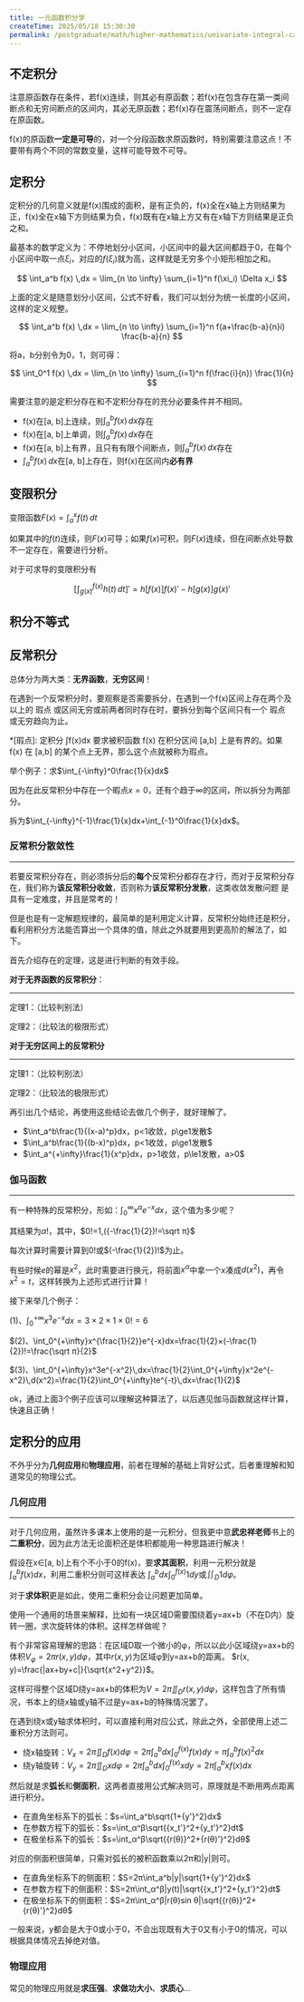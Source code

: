```yaml
---
title: 一元函数积分学
createTime: 2025/05/18 15:30:30
permalink: /postgraduate/math/higher-mathematics/univariate-integral-calculus/
---
```


## 不定积分

注意原函数存在条件，若f(x)连续，则其必有原函数；若f(x)在包含存在第一类间断点和无穷间断点的区间内，其必无原函数；若f(x)存在震荡间断点，则不一定存在原函数。

f(x)的原函数**一定是可导**的，对一个分段函数求原函数时，特别需要注意这点！不要带有两个不同的常数变量，这样可能导致不可导。

## 定积分

定积分的几何意义就是f(x)围成的面积，是有正负的，f(x)全在x轴上方则结果为正，f(x)全在x轴下方则结果为负，f(x)既有在x轴上方又有在x轴下方则结果是正负之和。

最基本的数学定义为：不停地划分小区间，小区间中的最大区间都趋于0，在每个小区间中取一点$\xi_i$，对应的$f(\xi_i)$就为高，这样就是无穷多个小矩形相加之和。

$$ \int_a^b f(x) \,dx = \lim_{n \to \infty} \sum_{i=1}^n f(\xi_i) \Delta x_i $$

上面的定义是随意划分小区间，公式不好看，我们可以划分为统一长度的小区间，这样的定义规整。

$$ \int_a^b f(x) \,dx = \lim_{n \to \infty} \sum_{i=1}^n f(a+\frac{b-a}{n}i) \frac{b-a}{n} $$

将a，b分别令为0，1，则可得：

$$ \int_0^1 f(x) \,dx = \lim_{n \to \infty} \sum_{i=1}^n f(\frac{i}{n}) \frac{1}{n} $$

需要注意的是定积分存在和不定积分存在的充分必要条件并不相同。

- f(x)在[a, b]上连续，则$\int_a^bf(x) \,dx$存在
- f(x)在[a, b]上单调，则$\int_a^bf(x) \,dx$存在
- f(x)在[a, b]上有界，且只有有限个间断点，则$\int_a^bf(x) \,dx$存在
- $\int_a^bf(x) \,dx$在[a, b]上存在，则f(x)在区间内**必有界**

## 变限积分

变限函数$F(x)=\int_a^xf(t)\,dt$

如果其中的$f(t)$连续，则$F(x)$可导；如果$f(x)$可积，则$F(x)$连续，但在间断点处导数不一定存在，需要进行分析。

对于可求导的变限积分有

$$[\int_{g(x)}^{f(x)}h(t)\,dt]'=h[f(x)]{f(x)}'-h[g(x)]{g(x)}'$$

## 积分不等式

## 反常积分

总体分为两大类：**无界函数**，**无穷区间**！

在遇到一个反常积分时，要观察是否需要拆分，在遇到一个f(x)区间上存在两个及以上的 瑕点 或区间无穷或前两者同时存在时，要拆分到每个区间只有一个 瑕点 或无穷趋向为止。

*[瑕点]: 定积分 ∫f(x)dx 要求被积函数 f(x) 在积分区间 [a,b] 上是有界的。如果 f(x) 在 [a,b] 的某个点上无界，那么这个点就被称为瑕点。

举个例子：求$\int_{-\infty}^0\frac{1}{x}dx$

因为在此反常积分中存在一个暇点$x=0$，还有个趋于$\infty$的区间，所以拆分为两部分。

拆为$\int_{-\infty}^{-1}\frac{1}{x}dx+\int_{-1}^0\frac{1}{x}dx$。


### 反常积分散敛性
---

若要反常积分存在，则必须拆分后的**每个**反常积分都存在才行，而对于反常积分存在，我们称为**该反常积分收敛**，否则称为**该反常积分发散**，这类收敛发散问题
是具有一定难度，并且是常考的！

但是也是有一定解题规律的，最简单的是利用定义计算，反常积分始终还是积分，看利用积分方法能否算出一个具体的值，除此之外就要用到更高阶的解法了，如下。

首先介绍存在的定理，这是进行判断的有效手段。

**对于无界函数的反常积分**：

---

定理1：（比较判别法）

定理2：（比较法的极限形式）

**对于无穷区间上的反常积分**

---

定理1：（比较判别法）

定理2：（比较法的极限形式）

再引出几个结论，再使用这些结论去做几个例子，就好理解了。

- $\int_a^b\frac{1}{(x-a)^p}dx，p<1收敛，p\ge1发散$
- $\int_a^b\frac{1}{(b-x)^p}dx，p<1收敛，p\ge1发散$
- $\int_a^{+\infty}\frac{1}{x^p}dx，p>1收敛，p\le1发散，a>0$

### 伽马函数
---

有一种特殊的反常积分，形如：$\int_0^{\infty}x^αe^{-x}dx$，这个值为多少呢？

其结果为$α!$，其中，$0!=1,({-\frac{1}{2})!=\sqrt π}$

每次计算时需要计算到$0!$或$(-\frac{1}{2})!$为止。

有些时候$e$的幂是$x^2$，此时需要进行换元，将前面$x^α$中拿一个$x$凑成$d(x^2)$，再令$x^2=t$，这样转换为上述形式进行计算！

接下来举几个例子：

$(1)、\int_0^{+\infty}x^3e^{-x}dx=3×2×1×0!=6$

$(2)、\int_0^{+\infty}x^{\frac{1}{2}}e^{-x}dx=\frac{1}{2}×(-\frac{1}{2})!=\frac{\sqrt π}{2}$

$(3)、\int_0^{+\infty}x^3e^{-x^2}\,dx=\frac{1}{2}\int_0^{+\infty}x^2e^{-x^2}\,d(x^2)=\frac{1}{2}\int_0^{+\infty}te^{-t}\,dx=\frac{1}{2}$

ok，通过上面3个例子应该可以理解这种算法了，以后遇见伽马函数就这样计算，快速且正确！

## 定积分的应用

不外乎分为**几何应用**和**物理应用**，前者在理解的基础上背好公式，后者重理解和知道常见的物理公式。

### 几何应用
---

对于几何应用，虽然许多课本上使用的是一元积分，但我更中意**武忠祥老师**书上的**二重积分**，因为此方法无论面积还是体积都能用一种思路进行解决！

假设在x∈[a, b]上有个不小于0的f(x)，要**求其面积**，利用一元积分就是$\int_a^bf(x)dx$，利用二重积分则可这样表达
$\int_a^bdx\int_0^{f(x)}1dy$或$\iint_D1dφ$。

对于**求体积**更是如此，使用二重积分会让问题更加简单。

使用一个通用的场景来解释，比如有一块区域D需要围绕着y=ax+b（不在D内）旋转一圈，求次旋转体的体积。这样怎样做呢？

有个非常容易理解的思路：在区域D取一个微小的φ，所以以此小区域绕y=ax+b的体积$V_φ=2πr(x, y)dφ$，其中$r(x, y)$为区域φ到y=ax+b的距离。
$r(x, y)=\frac{|ax+by+c|}{\sqrt{x^2+y^2}}$。

这样可得整个区域D绕y=ax+b的体积为$V=2π\iint_Dr(x, y)dφ$，这样包含了所有情况，书本上的绕x轴或y轴不过是y=ax+b的特殊情况罢了。

在遇到绕x或y轴求体积时，可以直接利用对应公式，除此之外，全部使用上述二重积分方法则可。

- 绕x轴旋转：$V_x=2π\iint_Df(x)dφ=2π\int_a^bdx\int_0^{f(x)}f(x)dy=π\int_a^bf(x)^2dx$
- 绕y轴旋转：$V_y=2π\iint_Dxdφ=2π\int_a^bdx\int_0^{f(x)}xdy=2π\int_a^bxf(x)dx$

然后就是求**弧长**和**侧面积**，这两者直接用公式解决则可，原理就是不断用两点距离进行积分。


- 在直角坐标系下的弧长：$s=\int_a^b\sqrt{1+{y'}^2}dx$ 
- 在参数方程下的弧长：$s=\int_α^β\sqrt{{x_t'}^2+{y_t'}^2}dt$
- 在极坐标系下的弧长：$s=\int_α^β\sqrt{{r(θ)}^2+{r(θ)'}^2}dθ$

对应的侧面积很简单，只需对弧长的被积函数乘以2π和|y|则可。

- 在直角坐标系下的侧面积：$S=2π\int_a^b|y|\sqrt{1+{y'}^2}dx$
- 在参数方程下的侧面积：$S=2π\int_α^β|y(t)|\sqrt{{x_t'}^2+{y_t'}^2}dt$
- 在极坐标系下的侧面积：$S=2π\int_α^β|r(θ)sin θ|\sqrt{{r(θ)}^2+{r(θ)'}^2}dθ$

一般来说，y都会是大于0或小于0，不会出现既有大于0又有小于0的情况，可以根据具体情况去掉绝对值。

### 物理应用

常见的物理应用就是**求压强**、**求做功大小**、**求质心**...